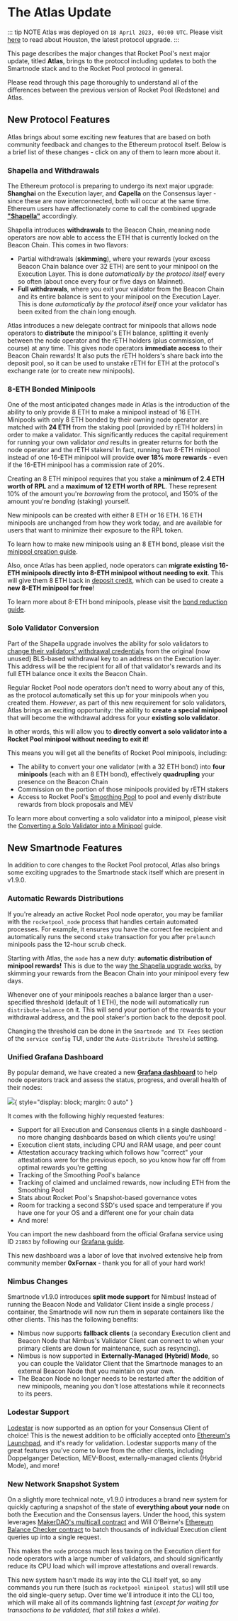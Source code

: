 # The Atlas Update

::: tip NOTE
Atlas was deployed on `18 April 2023, 00:00 UTC`. Please visit [here](../houston/whats-new) to read about Houston, the latest protocol upgrade.
:::

This page describes the major changes that Rocket Pool's next major update, titled **Atlas**, brings to the protocol including updates to both the Smartnode stack and to the Rocket Pool protocol in general.

Please read through this page thoroughly to understand all of the differences between the previous version of Rocket Pool (Redstone) and Atlas.

## New Protocol Features

Atlas brings about some exciting new features that are based on both community feedback and changes to the Ethereum protocol itself.
Below is a brief list of these changes - click on any of them to learn more about it.

### Shapella and Withdrawals

The Ethereum protocol is preparing to undergo its next major upgrade: **Shanghai** on the Execution layer, and **Capella** on the Consensus layer - since these are now interconnected, both will occur at the same time.
Ethereum users have affectionately come to call the combined upgrade [**"Shapella"**](https://blog.ethereum.org/2023/02/21/sepolia-shapella-announcement) accordingly.

Shapella introduces **withdrawals** to the Beacon Chain, meaning node operators are now able to access the ETH that is currently locked on the Beacon Chain.
This comes in two flavors:

- Partial withdrawals (**skimming**), where your rewards (your excess Beacon Chain balance over 32 ETH) are sent to your minipool on the Execution Layer. This is done _automatically by the protocol itself_ every so often (about once every four or five days on Mainnet).
- **Full withdrawals**, where you exit your validator from the Beacon Chain and its entire balance is sent to your minipool on the Execution Layer. This is done _automatically by the protocol itself_ once your validator has been exited from the chain long enough.

Atlas introduces a new delegate contract for minipools that allows node operators to **distribute** the minipool's ETH balance, splitting it evenly between the node operator and the rETH holders (plus commission, of course) at any time.
This gives node operators **immediate access** to their Beacon Chain rewards!
It also puts the rETH holders's share back into the deposit pool, so it can be used to unstake rETH for ETH at the protocol's exchange rate (or to create new minipools).

### 8-ETH Bonded Minipools

One of the most anticipated changes made in Atlas is the introduction of the ability to only provide 8 ETH to make a minipool instead of 16 ETH.
Minipools with only 8 ETH bonded by their owning node operator are matched with **24 ETH** from the staking pool (provided by rETH holders) in order to make a validator.
This significantly reduces the capital requirement for running your own validator _and_ results in greater returns for both the node operator and the rETH stakers!
In fact, running two 8-ETH minipool instead of one 16-ETH minipool will provide **over 18% more rewards** - even if the 16-ETH minipool has a commission rate of 20%.

Creating an 8 ETH minipool requires that you stake a **minimum of 2.4 ETH worth of RPL** and a **maximum of 12 ETH worth of RPL**.
These represent 10% of the amount you're _borrowing_ from the protocol, and 150% of the amount you're _bonding_ (staking) yourself.

New minipools can be created with either 8 ETH or 16 ETH.
16 ETH minipools are unchanged from how they work today, and are available for users that want to minimize their exposure to the RPL token.

To learn how to make new minipools using an 8 ETH bond, please visit the [minipool creation guide](../node/create-validator.mdx).

Also, once Atlas has been applied, node operators can **migrate existing 16-ETH minipools directly into 8-ETH minipool without needing to exit**.
This will give them 8 ETH back in [deposit credit](../node/credit), which can be used to create a **new 8-ETH minipool for free**!

To learn more about 8-ETH bond minipools, please visit the [bond reduction guide](../node/leb-migration.mdx).

### Solo Validator Conversion

Part of the Shapella upgrade involves the ability for solo validators to [change their validators' withdrawal credentials](https://notes.ethereum.org/@launchpad/withdrawals-faq) from the original (now unused) BLS-based withdrawal key to an address on the Execution layer.
This address will be the recipient for all of that validator's rewards and its full ETH balance once it exits the Beacon Chain.

Regular Rocket Pool node operators don't need to worry about any of this, as the protocol automatically set this up for your minipools when you created them.
_However_, as part of this new requirement for solo validators, Atlas brings an exciting opportunity: the ability to **create a special minipool** that will become the withdrawal address for your **existing solo validator**.

In other words, this will allow you to **directly convert a solo validator into a Rocket Pool minipool without needing to exit it!**

This means you will get all the benefits of Rocket Pool minipools, including:

- The ability to convert your one validator (with a 32 ETH bond) into **four minipools** (each with an 8 ETH bond), effectively **quadrupling** your presence on the Beacon Chain
- Commission on the portion of those minipools provided by rETH stakers
- Access to Rocket Pool's [Smoothing Pool](../node/fee-distrib-sp#the-smoothing-pool) to pool and evenly distribute rewards from block proposals and MEV

To learn more about converting a solo validator into a minipool, please visit the [Converting a Solo Validator into a Minipool](../node/solo-staker-migration) guide.

## New Smartnode Features

In addition to core changes to the Rocket Pool protocol, Atlas also brings some exciting upgrades to the Smartnode stack itself which are present in v1.9.0.

### Automatic Rewards Distributions

If you're already an active Rocket Pool node operator, you may be familiar with the `rocketpool_node` process that handles certain automated processes.
For example, it ensures you have the correct fee recipient and automatically runs the second `stake` transaction for you after `prelaunch` minipools pass the 12-hour scrub check.

Starting with Atlas, the `node` has a new duty: **automatic distribution of minipool rewards!**
This is due to the way [the Shapella upgrade works](../node/skimming), by skimming your rewards from the Beacon Chain into your minipool every few days.

Whenever one of your minipools reaches a balance larger than a user-specified threshold (default of 1 ETH), the node will automatically run `distribute-balance` on it.
This will send your portion of the rewards to your withdrawal address, and the pool staker's portion back to the deposit pool.

Changing the threshold can be done in the `Smartnode and TX Fees` section of the `service config` TUI, under the `Auto-Distribute Threshold` setting.

### Unified Grafana Dashboard

By popular demand, we have created a new [**Grafana dashboard**](https://grafana.com/grafana/dashboards/21863) to help node operators track and assess the status, progress, and overall health of their nodes:

![](../node/images/grafana-1.3.jpg){ style="display: block; margin: 0 auto" }

It comes with the following highly requested features:

- Support for all Execution and Consensus clients in a single dashboard - no more changing dashboards based on which clients you're using!
- Execution client stats, including CPU and RAM usage, and peer count
- Attestation accuracy tracking which follows how "correct" your attestations were for the previous epoch, so you know how far off from optimal rewards you're getting
- Tracking of the Smoothing Pool's balance
- Tracking of claimed and unclaimed rewards, now including ETH from the Smoothing Pool
- Stats about Rocket Pool's Snapshot-based governance votes
- Room for tracking a second SSD's used space and temperature if you have one for your OS and a different one for your chain data
- And more!

You can import the new dashboard from the official Grafana service using ID `21863` by following our [Grafana guide](../node/grafana).

This new dashboard was a labor of love that involved extensive help from community member **0xFornax** - thank you for all of your hard work!

### Nimbus Changes

Smartnode v1.9.0 introduces **split mode support** for Nimbus!
Instead of running the Beacon Node and Validator Client inside a single process / container, the Smartnode will now run them in separate containers like the other clients. This has the following benefits:

- Nimbus now supports **fallback clients** (a secondary Execution client and Beacon Node that Nimbus's Validator Client can connect to when your primary clients are down for maintenance, such as resyncing).
- Nimbus is now supported in **Externally-Managed (Hybrid) Mode**, so you can couple the Validator Client that the Smartnode manages to an external Beacon Node that you maintain on your own.
- The Beacon Node no longer needs to be restarted after the addition of new minipools, meaning you don't lose attestations while it reconnects to its peers.

### Lodestar Support

[Lodestar](https://chainsafe.github.io/lodestar/) is now supported as an option for your Consensus Client of choice!
This is the newest addition to be officially accepted onto [Ethereum's Launchpad](https://launchpad.ethereum.org/en/lodestar), and it's ready for validation.
Lodestar supports many of the great features you've come to love from the other clients, including Doppelganger Detection, MEV-Boost, externally-managed clients (Hybrid Mode), and more!

### New Network Snapshot System

On a slightly more technical note, v1.9.0 introduces a brand new system for quickly capturing a snapshot of the state of **everything about your node** on both the Execution and the Consensus layers.
Under the hood, this system leverages [MakerDAO's multicall contract](https://github.com/makerdao/multicall) and Will O'Beirne's [Ethereum Balance Checker contract](https://github.com/wbobeirne/eth-balance-checker) to batch thousands of individual Execution client queries up into a single request.

This makes the `node` process much less taxing on the Execution client for node operators with a large number of validators, and should significantly reduce its CPU load which will improve attestations and overall rewards.

This new system hasn't made its way into the CLI itself yet, so any commands you run there (such as `rocketpool minipool status`) will still use the old single-query setup.
Over time we'll introduce it into the CLI too, which will make all of its commands lightning fast (_except for waiting for transactions to be validated, that still takes a while_).
